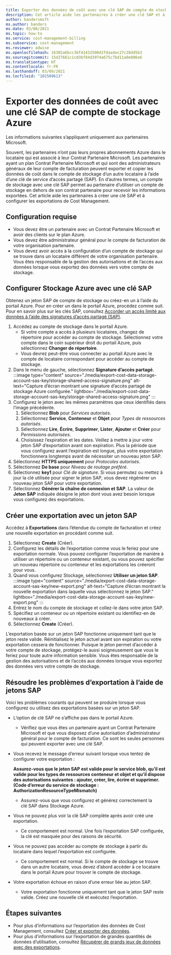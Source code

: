 ```yaml
---
title: Exporter des données de coût avec une clé SAP de compte de stockage Azure
description: Cet article aide les partenaires à créer une clé SAP et à configurer les exportations de Cost Management.
author: bandersmsft
ms.author: banders
ms.date: 03/08/2021
ms.topic: how-to
ms.service: cost-management-billing
ms.subservice: cost-management
ms.reviewer: adwise
ms.openlocfilehash: 16302a6bcc3bf41432500d2fdaa4ec27c28dd5b3
ms.sourcegitcommit: 15d27661c1c03bf84d3974a675c7bd11a0e086e6
ms.translationtype: HT
ms.contentlocale: fr-FR
ms.lasthandoff: 03/09/2021
ms.locfileid: "102509613"
---
```

# <a name="export-cost-data-with-an-azure-storage-account-sas-key"></a>Exporter des données de coût avec une clé SAP de compte de stockage Azure

Les informations suivantes s’appliquent uniquement aux partenaires Microsoft.

Souvent, les partenaires n’ont pas leurs propres abonnements Azure dans le locataire qui est associé à leur Contrat Partenaire Microsoft. Les partenaires ayant un plan Contrat Partenaire Microsoft et qui sont des administrateurs généraux de leur compte de facturation peuvent exporter et copier les données de coût dans le compte de stockage d’un autre locataire à l’aide d’une clé de service d’accès partagé (SAP). En d’autres termes, un compte de stockage avec une clé SAP permet au partenaire d’utiliser un compte de stockage en dehors de son contrat partenaire pour recevoir les informations exportées. Cet article aide les partenaires à créer une clé SAP et à configurer les exportations de Cost Management.

## <a name="requirements"></a>Configuration requise

- Vous devez être un partenaire avec un Contrat Partenaire Microsoft et avoir des clients sur le plan Azure.
- Vous devez être administrateur général pour le compte de facturation de votre organisation partenaire.
- Vous devez avoir accès à la configuration d’un compte de stockage qui se trouve dans un locataire différent de votre organisation partenaire. Vous êtes responsable de la gestion des autorisations et de l’accès aux données lorsque vous exportez des données vers votre compte de stockage.

## <a name="configure-azure-storage-with-a-sas-key"></a>Configurer Stockage Azure avec une clé SAP

Obtenez un jeton SAP de compte de stockage ou créez-en un à l’aide du portail Azure. Pour en créer un dans le portail Azure, procédez comme suit. Pour en savoir plus sur les clés SAP, consultez [Accorder un accès limité aux données à l’aide des signatures d’accès partagé (SAP)](../../storage/common/storage-sas-overview.md).

1. Accédez au compte de stockage dans le portail Azure.
    - Si votre compte a accès à plusieurs locataires, changez de répertoire pour accéder au compte de stockage. Sélectionnez votre compte dans le coin supérieur droit du portail Azure, puis sélectionnez **Changer de répertoire**.
    - Vous devrez peut-être vous connecter au portail Azure avec le compte de locataire correspondant pour accéder au compte de stockage.
1. Dans le menu de gauche, sélectionnez **Signature d’accès partagé**.  
    :::image type="content" source="./media/export-cost-data-storage-account-sas-key/storage-shared-access-signature.png" alt-text="Capture d’écran montrant une signature d’accès partagé de stockage Azure configurée." lightbox="./media/export-cost-data-storage-account-sas-key/storage-shared-access-signature.png" :::
1. Configurez le jeton avec les mêmes paramètres que ceux identifiés dans l’image précédente.
    1. Sélectionnez **Blob** pour _Services autorisés_.
    1. Sélectionnez **Service**, **Conteneur** et **Objet** pour _Types de ressources autorisés_.
    1. Sélectionnez **Lire**, **Écrire**, **Supprimer**, **Lister**, **Ajouter** et **Créer** pour _Permissions autorisées_.
    1. Choisissez l’expiration et les dates. Veillez à mettre à jour votre jeton SAP d’exportation avant son expiration. Plus la période que vous configurez avant l’expiration est longue, plus votre exportation fonctionnera longtemps avant de nécessiter un nouveau jeton SAP.
1. Sélectionnez **HTTPS uniquement** pour _Protocoles autorisés_.
1. Sélectionnez **De base** pour _Niveau de routage préféré_.
1. Sélectionnez **key1** pour _Clé de signature_. Si vous permutez ou mettez à jour la clé utilisée pour signer le jeton SAP, vous devez régénérer un nouveau jeton SAP pour votre exportation.
1. Sélectionnez **Générer la chaîne de connexion et SAP**.
    La valeur de **Jeton SAP** indiquée désigne le jeton dont vous avez besoin lorsque vous configurez des exportations.

## <a name="create-a-new-export-with-a-sas-token"></a>Créer une exportation avec un jeton SAP

Accédez à **Exportations** dans l’étendue du compte de facturation et créez une nouvelle exportation en procédant comme suit.

1. Sélectionnez **Create** (Créer).
1. Configurez les détails de l’exportation comme vous le feriez pour une exportation normale. Vous pouvez configurer l’exportation de manière à utiliser un répertoire ou un conteneur existant, ou vous pouvez spécifier un nouveau répertoire ou conteneur et les exportations les créeront pour vous.
1. Quand vous configurez Stockage, sélectionnez **Utiliser un jeton SAP**.  
    :::image type="content" source="./media/export-cost-data-storage-account-sas-key/new-export.png" alt-text="Capture d’écran montrant la nouvelle exportation dans laquelle vous sélectionnez le jeton SAP." lightbox="./media/export-cost-data-storage-account-sas-key/new-export.png" :::
1. Entrez le nom du compte de stockage et collez-le dans votre jeton SAP.
1. Spécifiez un conteneur ou un répertoire existant ou identifiez-en de nouveaux à créer.
1. Sélectionnez **Create** (Créer).

L’exportation basée sur un jeton SAP fonctionne uniquement tant que le jeton reste valide. Réinitialisez le jeton actuel avant son expiration ou votre exportation cessera de fonctionner. Puisque le jeton permet d’accéder à votre compte de stockage, protégez-le aussi soigneusement que vous le feriez pour toute autre information sensible. Vous êtes responsable de la gestion des autorisations et de l’accès aux données lorsque vous exportez des données vers votre compte de stockage.

## <a name="troubleshoot-exports-using-sas-tokens"></a>Résoudre les problèmes d’exportation à l’aide de jetons SAP

Voici les problèmes courants qui peuvent se produire lorsque vous configurez ou utilisez des exportations basées sur un jeton SAP.

- L’option de clé SAP ne s’affiche pas dans le portail Azure.
  - Vérifiez que vous êtes un partenaire ayant un Contrat Partenaire Microsoft et que vous disposez d’une autorisation d’administrateur général pour le compte de facturation. Ce sont les seules personnes qui peuvent exporter avec une clé SAP.

- Vous recevez le message d’erreur suivant lorsque vous tentez de configurer votre exportation :

    **Assurez-vous que le jeton SAP est valide pour le service blob, qu’il est valide pour les types de ressources conteneur et objet et qu’il dispose des autorisations suivantes : ajouter, créer, lire, écrire et supprimer. (Code d’erreur du service de stockage : AuthorizationResourceTypeMismatch)**

    - Assurez-vous que vous configurez et générez correctement la clé SAP dans Stockage Azure.

- Vous ne pouvez plus voir la clé SAP complète après avoir créé une exportation.
  - Ce comportement est normal. Une fois l’exportation SAP configurée, la clé est masquée pour des raisons de sécurité.

- Vous ne pouvez pas accéder au compte de stockage à partir du locataire dans lequel l’exportation est configurée.
  - Ce comportement est normal. Si le compte de stockage se trouve dans un autre locataire, vous devez d’abord accéder à ce locataire dans le portail Azure pour trouver le compte de stockage.

- Votre exportation échoue en raison d’une erreur liée au jeton SAP.
  - Votre exportation fonctionne uniquement tant que le jeton SAP reste valide. Créez une nouvelle clé et exécutez l’exportation.

## <a name="next-steps"></a>Étapes suivantes

- Pour plus d’informations sur l’exportation des données de Cost Management, consultez [Créer et exporter des données](tutorial-export-acm-data.md).
- Pour plus d’informations sur l’exportation de grandes quantités de données d’utilisation, consultez [Récupérer de grands jeux de données avec des exportations](ingest-azure-usage-at-scale.md).
